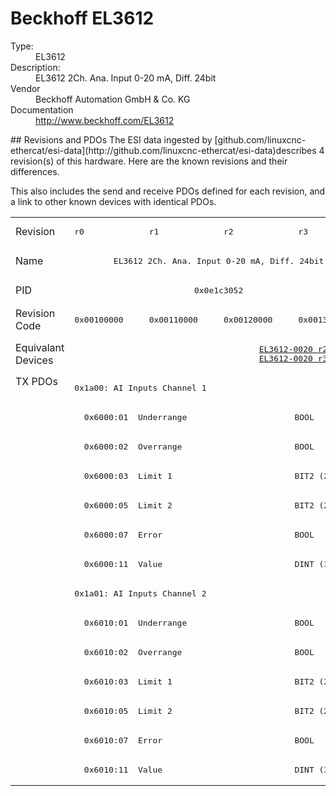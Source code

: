 #  Beckhoff EL3612

<dl>
  <dt>Type:</dt><dd>EL3612</dd>
  <dt>Description:</dt><dd>EL3612 2Ch. Ana. Input 0-20 mA, Diff. 24bit</dd>
  <dt>Vendor</dt><dd>Beckhoff Automation GmbH & Co. KG</dd>
  <dt>Documentation</dt><dd><a href="http://www.beckhoff.com/EL3612">http://www.beckhoff.com/EL3612</a></dd>
</dl>
## Revisions and PDOs
The ESI data ingested by [github.com/linuxcnc-ethercat/esi-data](http://github.com/linuxcnc-ethercat/esi-data)describes 4 revision(s) of this hardware.  Here are the known revisions and their differences.

This also includes the send and receive PDOs defined for each revision, and a link to other known devices with identical PDOs.

<table>
<tr >
<td class="first">Revision</td>
<td ><pre>r0</pre></td>
<td ><pre>r1</pre></td>
<td ><pre>r2</pre></td>
<td ><pre>r3</pre></td>
</tr>
<tr >
<td class="first">Name</td>
<td  colspan=4 align="center"><pre>EL3612 2Ch. Ana. Input 0-20 mA, Diff. 24bit</pre></td>
</tr>
<tr >
<td class="first">PID</td>
<td  colspan=4 align="center"><pre>0x0e1c3052</pre></td>
</tr>
<tr >
<td class="first">Revision Code</td>
<td ><pre>0x00100000</pre></td>
<td ><pre>0x00110000</pre></td>
<td ><pre>0x00120000</pre></td>
<td ><pre>0x00130000</pre></td>
</tr>
<tr >
<td class="first">Equivalant Devices</td>
<td  colspan=2 align="center"></td>
<td  colspan=2 align="center"><pre><a href="EL3612-0020">EL3612-0020 r2</a><br/><a href="EL3612-0020">EL3612-0020 r3</a></pre></td>
</tr>
<tr class="txpdo pdosection">
<td class="first" rowspan=14 valign=top>TX PDOs</td>
<td colspan=4 align="left"><pre>0x1a00: AI Inputs Channel 1</pre></td>
<td></td>
</tr>
<tr class="txpdo">
<td  colspan=4 align="left"><pre>  0x6000:01  Underrange                      BOOL</pre></td>
</tr>
<tr class="txpdo">
<td  colspan=4 align="left"><pre>  0x6000:02  Overrange                       BOOL</pre></td>
</tr>
<tr class="txpdo">
<td  colspan=4 align="left"><pre>  0x6000:03  Limit 1                         BIT2 (2 bits)</pre></td>
</tr>
<tr class="txpdo">
<td  colspan=4 align="left"><pre>  0x6000:05  Limit 2                         BIT2 (2 bits)</pre></td>
</tr>
<tr class="txpdo">
<td  colspan=4 align="left"><pre>  0x6000:07  Error                           BOOL</pre></td>
</tr>
<tr class="txpdo">
<td  colspan=4 align="left"><pre>  0x6000:11  Value                           DINT (32 bits)</pre></td>
</tr>
<tr class="txpdo pdosection">
<td  colspan=4 align="left"><pre>0x1a01: AI Inputs Channel 2</pre></td>
</tr>
<tr class="txpdo">
<td  colspan=4 align="left"><pre>  0x6010:01  Underrange                      BOOL</pre></td>
</tr>
<tr class="txpdo">
<td  colspan=4 align="left"><pre>  0x6010:02  Overrange                       BOOL</pre></td>
</tr>
<tr class="txpdo">
<td  colspan=4 align="left"><pre>  0x6010:03  Limit 1                         BIT2 (2 bits)</pre></td>
</tr>
<tr class="txpdo">
<td  colspan=4 align="left"><pre>  0x6010:05  Limit 2                         BIT2 (2 bits)</pre></td>
</tr>
<tr class="txpdo">
<td  colspan=4 align="left"><pre>  0x6010:07  Error                           BOOL</pre></td>
</tr>
<tr class="txpdo">
<td  colspan=4 align="left"><pre>  0x6010:11  Value                           DINT (32 bits)</pre></td>
</tr>
</table>
